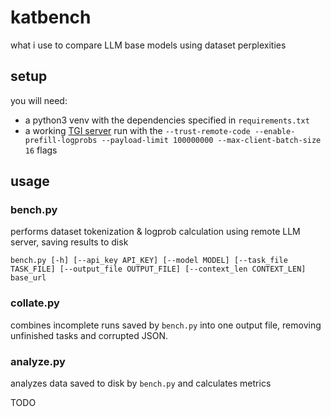 # katbench
what i use to compare LLM base models using dataset perplexities

## setup

you will need:

- a python3 venv with the dependencies specified in `requirements.txt`
- a working [TGI server](https://huggingface.co/docs/text-generation-inference/en/index) run with the `--trust-remote-code --enable-prefill-logprobs --payload-limit 100000000 --max-client-batch-size 16` flags

## usage

### bench.py

performs dataset tokenization & logprob calculation using remote LLM server, saving results to disk

```bench.py [-h] [--api_key API_KEY] [--model MODEL] [--task_file TASK_FILE] [--output_file OUTPUT_FILE] [--context_len CONTEXT_LEN] base_url```

### collate.py

combines incomplete runs saved by `bench.py` into one output file, removing unfinished tasks and corrupted JSON.

### analyze.py

analyzes data saved to disk by `bench.py` and calculates metrics

TODO